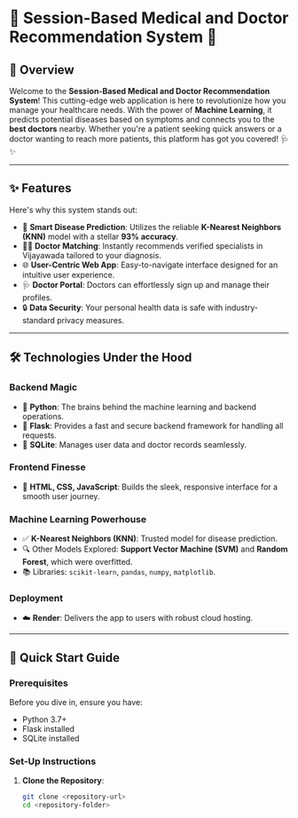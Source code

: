 # 🌟 Session-Based Medical and Doctor Recommendation System 🌟

## 🚀 Overview
Welcome to the **Session-Based Medical and Doctor Recommendation System**! This cutting-edge web application is here to revolutionize how you manage your healthcare needs. With the power of **Machine Learning**, it predicts potential diseases based on symptoms and connects you to the **best doctors** nearby. Whether you're a patient seeking quick answers or a doctor wanting to reach more patients, this platform has got you covered! 🩺✨

---

## ✨ Features
Here's why this system stands out:
- 🧠 **Smart Disease Prediction**: Utilizes the reliable **K-Nearest Neighbors (KNN)** model with a stellar **93% accuracy**.
- 👨‍⚕️ **Doctor Matching**: Instantly recommends verified specialists in Vijayawada tailored to your diagnosis.
- 🌐 **User-Centric Web App**: Easy-to-navigate interface designed for an intuitive user experience.
- 🩺 **Doctor Portal**: Doctors can effortlessly sign up and manage their profiles.
- 🔒 **Data Security**: Your personal health data is safe with industry-standard privacy measures.

---

## 🛠️ Technologies Under the Hood

### Backend Magic
- 🐍 **Python**: The brains behind the machine learning and backend operations.
- 🍃 **Flask**: Provides a fast and secure backend framework for handling all requests.
- 💾 **SQLite**: Manages user data and doctor records seamlessly.

### Frontend Finesse
- 🎨 **HTML, CSS, JavaScript**: Builds the sleek, responsive interface for a smooth user journey.

### Machine Learning Powerhouse
- ✅ **K-Nearest Neighbors (KNN)**: Trusted model for disease prediction.
- 🔍 Other Models Explored: **Support Vector Machine (SVM)** and **Random Forest**, which were overfitted.
- 📚 Libraries: `scikit-learn`, `pandas`, `numpy`, `matplotlib`.

### Deployment
- ☁️ **Render**: Delivers the app to users with robust cloud hosting.

---

## 🚀 Quick Start Guide

### Prerequisites
Before you dive in, ensure you have:
- Python 3.7+
- Flask installed
- SQLite installed

### Set-Up Instructions
1. **Clone the Repository**:
   ```bash
   git clone <repository-url>
   cd <repository-folder>

